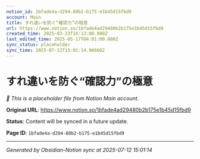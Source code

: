 ```yaml
---
notion_id: 1bfade4a-d294-80b2-b175-e1b45d15fbd9
account: Main
title: すれ違いを防ぐ“確認力”の極意
url: https://www.notion.so/1bfade4ad29480b2b175e1b45d15fbd9
created_time: 2025-03-23T16:13:00.000Z
last_edited_time: 2025-05-17T04:01:00.000Z
sync_status: placeholder
sync_time: 2025-07-12T15:01:14.966602
---
```


# すれ違いを防ぐ“確認力”の極意

*🔄 This is a placeholder file from Notion Main account.*

**Original URL**: https://www.notion.so/1bfade4ad29480b2b175e1b45d15fbd9

**Status**: Content will be synced in a future update.

**Page ID**: `1bfade4a-d294-80b2-b175-e1b45d15fbd9`

---

*Generated by Obsidian-Notion sync at 2025-07-12 15:01:14*
